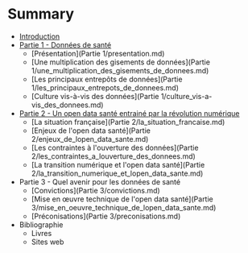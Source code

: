 # Summary

* [Introduction](README.md)
* [Partie 1 - Données de santé](donnee_de_sante.md)
   * [Présentation](Partie 1/presentation.md)
   * [Une multiplication des gisements de données](Partie 1/une_multiplication_des_gisements_de_donnees.md)
   * [Les principaux entrepôts de données](Partie 1/les_principaux_entrepots_de_donnees.md)
   * [Culture vis-à-vis des données](Partie 1/culture_vis-a-vis_des_donnees.md)
* [Partie 2 - Un open data santé entrainé par la révolution numérique](partie_2_-_un_open_data_sante_entraine_par_la_revolution_numerique.md)
   * [La situation française](Partie 2/la_situation_francaise.md)
   * [Enjeux de l'open data santé](Partie 2/enjeux_de_lopen_data_sante.md)
   * [Les contraintes à l'ouverture des données](Partie 2/les_contraintes_a_louverture_des_donnees.md)
   * [La transition numérique et l'open data santé](Partie 2/la_transition_numerique_et_lopen_data_sante.md)
* Partie 3 - Quel avenir pour les données de santé
   * [Convictions](Partie 3/convictions.md)
   * [Mise en œuvre technique de l'open data santé](Partie 3/mise_en_oeuvre_technique_de_lopen_data_sante.md)
   * [Préconisations](Partie 3/preconisations.md)
* Bibliographie
   * Livres
   * Sites web

